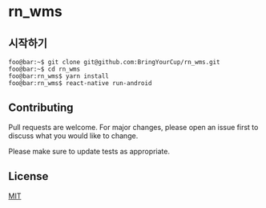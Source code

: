 # rn_wms

## 시작하기
```console
foo@bar:~$ git clone git@github.com:BringYourCup/rn_wms.git
foo@bar:~$ cd rn_wms
foo@bar:rn_wms$ yarn install
foo@bar:rn_wms$ react-native run-android
```

## Contributing
Pull requests are welcome. For major changes, please open an issue first to discuss what you would like to change.

Please make sure to update tests as appropriate.

## License
[MIT](https://choosealicense.com/licenses/mit/)